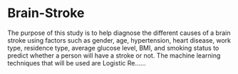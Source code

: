 # Brain-Stroke
The purpose of this study is to help diagnose the different causes of a brain stroke using factors such as gender, age, hypertension, heart disease, work type, residence type, average glucose level, BMI, and smoking status to predict whether a person will have a stroke or not. The machine learning techniques that will be used are Logistic Re...... 
